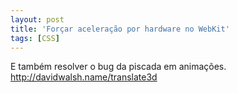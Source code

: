 ```yaml
---
layout: post
title: 'Forçar aceleração por hardware no WebKit'
tags: [CSS]
---
```


E também resolver o bug da piscada em animações.<br>
<http://davidwalsh.name/translate3d>
